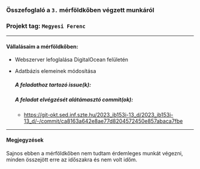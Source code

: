 ### Összefoglaló a `3.` mérföldkőben végzett munkáról

### Projekt tag: `Megyesi Ferenc`

___

#### Vállalásaim a mérföldkőben: 
 - Webszerver lefoglalása DigitalOcean felületén
 - Adatbázis elemeinek módosítása

    ##### A feladathoz tartozó issue(k):


    ##### A feladat elvégzését alátámasztó commit(ok):

   - https://git-okt.sed.inf.szte.hu/2023_ib153i-13_d/2023_ib153i-13_d/-/commit/ca8163a642e8ae77d8204572450e857abaca7fbe
___


#### Megjegyzések

Sajnos ebben a mérföldkőben nem tudtam érdemleges munkát végezni, minden összejött erre az időszakra és nem volt időm.
